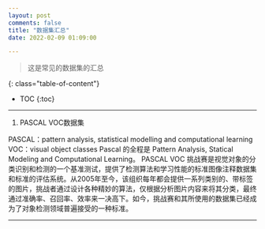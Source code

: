 ```yaml
---
layout: post
comments: false
title: "数据集汇总"
date: 2022-02-09 01:09:00

---
```


> 这是常见的数据集的汇总


<!--more-->

{: class="table-of-content"}
* TOC
{:toc}

---

1. PASCAL VOC数据集

PASCAL：pattern analysis, statistical modelling and computational learning
VOC：visual object classes
Pascal 的全程是 Pattern Analysis, Statical Modeling and Computational Learning。
PASCAL VOC 挑战赛是视觉对象的分类识别和检测的一个基准测试，提供了检测算法和学习性能的标准图像注释数据集和标准的评估系统。从2005年至今，该组织每年都会提供一系列类别的、带标签的图片，挑战者通过设计各种精妙的算法，仅根据分析图片内容来将其分类，最终通过准确率、召回率、效率来一决高下。如今，挑战赛和其所使用的数据集已经成为了对象检测领域普遍接受的一种标准。


---
